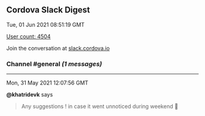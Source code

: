 ## Cordova Slack Digest
Tue, 01 Jun 2021 08:51:19 GMT

[User count: 4504](https://cordova.slack.com/)


Join the conversation at [slack.cordova.io](http://slack.cordova.io/)

### __Channel #general__ _(1 messages)_
---

Mon, 31 May 2021 12:07:56 GMT

__@khatridevk__ says 
> Any suggestions ! in case it went unnoticed during weekend 🙂
> 
